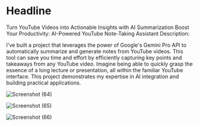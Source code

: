 # Headline
Turn YouTube Videos into Actionable Insights with AI Summarization Boost Your Productivity: AI-Powered YouTube Note-Taking Assistant Description:

I've built a project that leverages the power of Google's Gemini Pro API to automatically summarize and generate notes from YouTube videos. This tool can save you time and effort by efficiently capturing key points and takeaways from any YouTube video. Imagine being able to quickly grasp the essence of a long lecture or presentation, all within the familiar YouTube interface. This project demonstrates my expertise in AI integration and building practical applications.

![Screenshot (64)](https://github.com/RohanNim/YouTube-Transcript-To-Detailed-Notes-Converter/assets/130341019/16b05702-355d-4245-a0de-5982dd8493ed)

![Screenshot (65)](https://github.com/RohanNim/YouTube-Transcript-To-Detailed-Notes-Converter/assets/130341019/b55f8ec0-1e08-4caa-84c1-b6ef9a78c488)

![Screenshot (66)](https://github.com/RohanNim/YouTube-Transcript-To-Detailed-Notes-Converter/assets/130341019/cd862880-cfd7-4d98-8ec1-281d8c4540ce)
